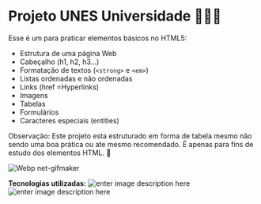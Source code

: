 # Projeto UNES Universidade 👩🏻‍💻

Esse é um para praticar elementos básicos no HTML5:

 - Estrutura de uma página Web
 - Cabeçalho (h1, h2, h3...)
 - Formatação de textos (`<strong>`  e  `<em>`)
 - Listas ordenadas e não ordenadas
 - Links (href =Hyperlinks)
 - Imagens
 - Tabelas
 - Formulários
 - Caracteres especiais (entities)

Observação: Este projeto esta estruturado em forma de tabela mesmo não sendo uma boa prática ou ate mesmo recomendado. É apenas para fins de estudo dos elementos HTML. 🙂

![Webp net-gifmaker](https://user-images.githubusercontent.com/52001215/152083374-a07ea6eb-84fd-4fbd-a835-3c1d747dd95e.gif)

**Tecnologias utilizadas:** 
![enter image description here](https://img.shields.io/badge/HTML5-E34F26?style=for-the-badge&logo=html5&logoColor=white)
![enter image description here](https://img.shields.io/badge/Visual_Studio_Code-0078D4?style=for-the-badge&logo=visual%20studio%20code&logoColor=white)
